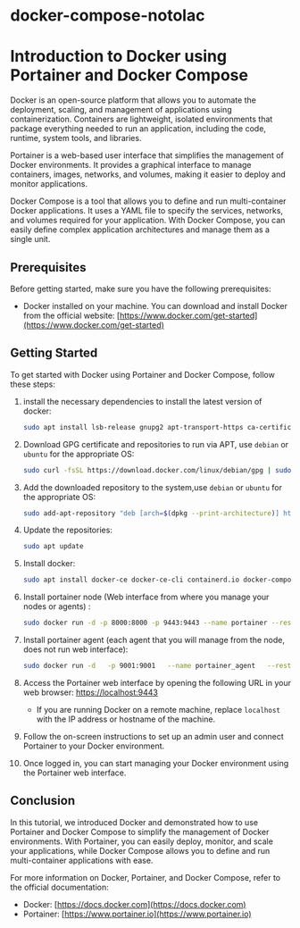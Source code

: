 # docker-compose-notolac

# Introduction to Docker using Portainer and Docker Compose

Docker is an open-source platform that allows you to automate the deployment, scaling, and management of applications using containerization. Containers are lightweight, isolated environments that package everything needed to run an application, including the code, runtime, system tools, and libraries.

Portainer is a web-based user interface that simplifies the management of Docker environments. It provides a graphical interface to manage containers, images, networks, and volumes, making it easier to deploy and monitor applications.

Docker Compose is a tool that allows you to define and run multi-container Docker applications. It uses a YAML file to specify the services, networks, and volumes required for your application. With Docker Compose, you can easily define complex application architectures and manage them as a single unit.

## Prerequisites

Before getting started, make sure you have the following prerequisites:

- Docker installed on your machine. You can download and install Docker from the official website: [https://www.docker.com/get-started](https://www.docker.com/get-started)

## Getting Started

To get started with Docker using Portainer and Docker Compose, follow these steps:

1. install the necessary dependencies to install the latest version of docker:

   ```bash
   sudo apt install lsb-release gnupg2 apt-transport-https ca-certificates curl software-properties-common -y
   ```

2. Download GPG certificate and repositories to run via APT, use `debian` or `ubuntu` for the appropriate OS:

   ```bash
   sudo curl -fsSL https://download.docker.com/linux/debian/gpg | sudo gpg --dearmor -o /etc/apt/trusted.gpg.d/debian.gpg
   ```

3. Add the downloaded repository to the system,use `debian` or `ubuntu` for the appropriate OS:

   ```bash
   sudo add-apt-repository "deb [arch=$(dpkg --print-architecture)] https://download.docker.com/linux/debian $(lsb_release -cs) stable"
   ```

4. Update the repositories:

   ```bash
   sudo apt update
   ```

5. Install docker:

   ```bash
   sudo apt install docker-ce docker-ce-cli containerd.io docker-compose-plugin
   ```

6. Install portainer node (Web interface from where you manage your nodes or agents) :

   ```bash
   sudo docker run -d -p 8000:8000 -p 9443:9443 --name portainer --restart=always -v /var/run/docker.sock:/var/run/docker.sock -v portainer_stuff:/data portainer/portainer-ce:2.20.2
   ```

7. Install portainer agent (each agent that you will manage from the node, does not run web interface):

   ```bash
   sudo docker run -d   -p 9001:9001   --name portainer_agent   --restart=always   -v /var/run/docker.sock:/var/run/docker.sock   -v /var/lib/docker/volumes:/var/lib/docker/volumes   portainer/agent:2.20.2
   ```

8. Access the Portainer web interface by opening the following URL in your web browser: [https://localhost:9443](https://localhost:9443)

   - If you are running Docker on a remote machine, replace `localhost` with the IP address or hostname of the machine.

9. Follow the on-screen instructions to set up an admin user and connect Portainer to your Docker environment.

10. Once logged in, you can start managing your Docker environment using the Portainer web interface.

## Conclusion

In this tutorial, we introduced Docker and demonstrated how to use Portainer and Docker Compose to simplify the management of Docker environments. With Portainer, you can easily deploy, monitor, and scale your applications, while Docker Compose allows you to define and run multi-container applications with ease.

For more information on Docker, Portainer, and Docker Compose, refer to the official documentation:

- Docker: [https://docs.docker.com](https://docs.docker.com)
- Portainer: [https://www.portainer.io](https://www.portainer.io)
